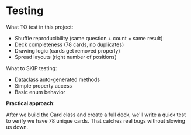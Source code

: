 # Testing

What TO test in this project:

- Shuffle reproducibility (same question + count = same result)
- Deck completeness (78 cards, no duplicates)
- Drawing logic (cards get removed properly)
- Spread layouts (right number of positions)

What to SKIP testing:

- Dataclass auto-generated methods
- Simple property access
- Basic enum behavior

**Practical approach:**

After we build the Card class and create a full deck, we'll write a quick test to verify we have 78 unique cards. That catches real bugs without slowing us down.
